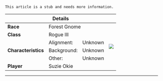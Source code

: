 ```
This article is a stub and needs more information.
```

<table>
  <thead>
  <tr>
      <th colspan="4">Details</th>
  </tr>
  </thead>
  <tbody>
    <tr>
      <td><strong>Race</strong></td>
        <td colspan="2">Forest Gnome</td>
        <td rowspan="7"><img src="/images/players/zephyer-vokasys.jpeg"></td>
    </tr>
    <tr>
      <td><strong>Class</strong></td>
      <td colspan="2">Rogue III</td>
    </tr>
    <tr>
      <td rowspan="3"><strong>Characteristics</strong></td>
      <td>Alignment:</td>
      <td>Unknown</td>
    </tr>
    <tr>
      <td>Background:</td>
      <td>Unknown</td>
    </tr>
    <tr>
      <td>Other:</td>
      <td>Unknown</td>
    </tr>
    <tr>
      <td><strong>Player</strong></td>
      <td colspan="2">Suzie Okie</td>
    </tr>
  </tbody>
</table>

---
